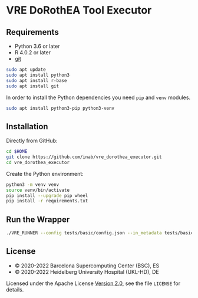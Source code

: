 # VRE DoRothEA Tool Executor

## Requirements

- Python 3.6 or later
- R 4.0.2 or later
- [git](https://git-scm.com/downloads)

```bash
sudo apt update
sudo apt install python3
sudo apt install r-base
sudo apt install git
```
In order to install the Python dependencies you need `pip` and `venv` modules.

```bash
sudo apt install python3-pip python3-venv
```

## Installation

Directly from GitHub:

```bash
cd $HOME
git clone https://github.com/inab/vre_dorothea_executor.git
cd vre_dorothea_executor
```

Create the Python environment:

```bash
python3 -m venv venv
source venv/bin/activate
pip install --upgrade pip wheel
pip install -r requirements.txt
```

## Run the Wrapper

```bash
./VRE_RUNNER --config tests/basic/config.json --in_metadata tests/basic/in_metadata.json --out_metadata out_metadata.json --log_file VRE_RUNNER.log
```

## License
* © 2020-2022 Barcelona Supercomputing Center (BSC), ES
* © 2020-2022 Heidelberg University Hospital (UKL-HD), DE

Licensed under the Apache License [Version 2.0](https://www.apache.org/licenses/LICENSE-2.0), see the file `LICENSE` for details.